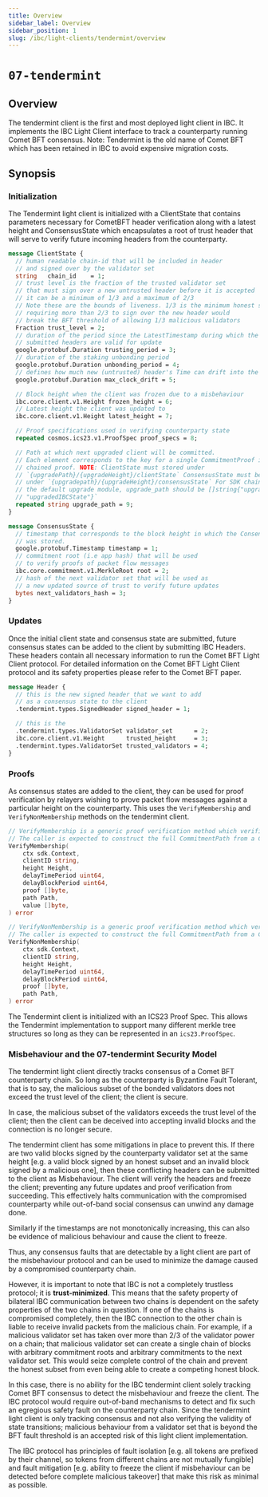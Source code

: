 ```yaml
---
title: Overview
sidebar_label: Overview
sidebar_position: 1
slug: /ibc/light-clients/tendermint/overview
---
```


# `07-tendermint`

## Overview

The tendermint client is the first and most deployed light client in IBC. It implements the IBC Light Client interface to track a counterparty running Comet BFT consensus. Note: Tendermint is the old name of Comet BFT which has been retained in IBC to avoid expensive migration costs.

## Synopsis

### Initialization

The Tendermint light client is initialized with a ClientState that contains parameters necessary for CometBFT header verification along with a latest height and ConsensusState which encapsulates a root of trust header that will serve to verify future incoming headers from the counterparty.

```proto
message ClientState {
  // human readable chain-id that will be included in header
  // and signed over by the validator set
  string   chain_id    = 1;
  // trust level is the fraction of the trusted validator set
  // that must sign over a new untrusted header before it is accepted
  // it can be a minimum of 1/3 and a maximum of 2/3
  // Note these are the bounds of liveness. 1/3 is the minimum honest stake needed to maintain liveness on a chain,
  // requiring more than 2/3 to sign over the new header would
  // break the BFT threshold of allowing 1/3 malicious validators
  Fraction trust_level = 2;
  // duration of the period since the LatestTimestamp during which the
  // submitted headers are valid for update
  google.protobuf.Duration trusting_period = 3;
  // duration of the staking unbonding period
  google.protobuf.Duration unbonding_period = 4;
  // defines how much new (untrusted) header's Time can drift into the future relative to our local clock.
  google.protobuf.Duration max_clock_drift = 5;

  // Block height when the client was frozen due to a misbehaviour
  ibc.core.client.v1.Height frozen_height = 6;
  // Latest height the client was updated to
  ibc.core.client.v1.Height latest_height = 7;

  // Proof specifications used in verifying counterparty state
  repeated cosmos.ics23.v1.ProofSpec proof_specs = 8;

  // Path at which next upgraded client will be committed.
  // Each element corresponds to the key for a single CommitmentProof in the
  // chained proof. NOTE: ClientState must stored under
  // `{upgradePath}/{upgradeHeight}/clientState` ConsensusState must be stored
  // under `{upgradepath}/{upgradeHeight}/consensusState` For SDK chains using
  // the default upgrade module, upgrade_path should be []string{"upgrade",
  // "upgradedIBCState"}`
  repeated string upgrade_path = 9;
}
```

```proto
message ConsensusState {
  // timestamp that corresponds to the block height in which the ConsensusState
  // was stored.
  google.protobuf.Timestamp timestamp = 1;
  // commitment root (i.e app hash) that will be used
  // to verify proofs of packet flow messages
  ibc.core.commitment.v1.MerkleRoot root = 2;
  // hash of the next validator set that will be used as
  // a new updated source of trust to verify future updates
  bytes next_validators_hash = 3;
}
```

### Updates

Once the initial client state and consensus state are submitted, future consensus states can be added to the client by submitting IBC Headers. These headers contain all necessary information to run the Comet BFT Light Client protocol. For detailed information on the Comet BFT Light Client protocol and its safety properties please refer to the Comet BFT paper.

```proto
message Header {
  // this is the new signed header that we want to add
  // as a consensus state to the client
  .tendermint.types.SignedHeader signed_header = 1;

  // this is the 
  .tendermint.types.ValidatorSet validator_set      = 2;
  ibc.core.client.v1.Height      trusted_height     = 3;
  .tendermint.types.ValidatorSet trusted_validators = 4;
}
```

### Proofs

As consensus states are added to the client, they can be used for proof verification by relayers wishing to prove packet flow messages against a particular height on the counterparty. This uses the `VerifyMembership` and `VerifyNonMembership` methods on the tendermint client.

```go
// VerifyMembership is a generic proof verification method which verifies a proof of the existence of a value at a given CommitmentPath at the specified height.
// The caller is expected to construct the full CommitmentPath from a CommitmentPrefix and a standardized path (as defined in ICS 24).
VerifyMembership(
    ctx sdk.Context,
    clientID string,
    height Height,
    delayTimePeriod uint64,
    delayBlockPeriod uint64,
    proof []byte,
    path Path,
    value []byte,
) error

// VerifyNonMembership is a generic proof verification method which verifies the absence of a given CommitmentPath at a specified height.
// The caller is expected to construct the full CommitmentPath from a CommitmentPrefix and a standardized path (as defined in ICS 24).
VerifyNonMembership(
    ctx sdk.Context,
    clientID string,
    height Height,
    delayTimePeriod uint64,
    delayBlockPeriod uint64,
    proof []byte,
    path Path,
) error
```

The Tendermint client is initialized with an ICS23 Proof Spec. This allows the Tendermint implementation to support many different merkle tree structures so long as they can be represented in an `ics23.ProofSpec`.

### Misbehaviour and the 07-tendermint Security Model

The tendermint light client directly tracks consensus of a Comet BFT counterparty chain. So long as the counterparty is Byzantine Fault Tolerant, that is to say, the malicious subset of the bonded validators does not exceed the trust level of the client; the client is secure.

In case, the malicious subset of the validators exceeds the trust level of the client; then the client can be deceived into accepting invalid blocks and the connection is no longer secure.

The tendermint client has some mitigations in place to prevent this. If there are two valid blocks signed by the counterparty validator set at the same height [e.g. a valid block signed by an honest subset and an invalid block signed by a malicious one], then these conflicting headers can be submitted to the client as Misbehaviour. The client will verify the headers and freeze the client; preventing any future updates and proof verification from succeeding. This effectively halts communication with the compromised counterparty while out-of-band social consensus can unwind any damage done.

Similarly if the timestamps are not monotonically increasing, this can also be evidence of malicious behaviour and cause the client to freeze.

Thus, any consensus faults that are detectable by a light client are part of the misbehaviour protocol and can be used to minimize the damage caused by a compromised counterparty chain.

However, it is important to note that IBC is not a completely trustless protocol; it is **trust-minimized**. This means that the safety property of bilateral IBC communication between two chains is dependent on the safety properties of the two chains in question. If one of the chains is compromised completely, then the IBC connection to the other chain is liable to receive invalid packets from the malicious chain. For example, if a malicious validator set has taken over more than 2/3 of the validator power on a chain; that malicious validator set can create a single chain of blocks with arbitrary commitment roots and arbitrary commitments to the next validator set. This would seize complete control of the chain and prevent the honest subset from even being able to create a competing honest block.

In this case, there is no ability for the IBC tendermint client solely tracking Comet BFT consensus to detect the misbehaviour and freeze the client. The IBC protocol would require out-of-band mechanisms to detect and fix such an egregious safety fault on the counterparty chain. Since the tendermint light client is only tracking consensus and not also verifying the validity of state transitions; malicious behaviour from a validator set that is beyond the BFT fault threshold is an accepted risk of this light client implementation.

The IBC protocol has principles of fault isolation [e.g. all tokens are prefixed by their channel, so tokens from different chains are not mutually fungible] and fault mitigation [e.g. ability to freeze the client if misbehaviour can be detected before complete malicious takeover] that make this risk as minimal as possible.
